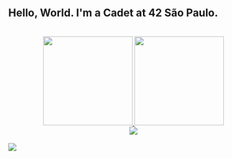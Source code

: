 ## Hello, World. I'm a Cadet at 42 São Paulo.
<br>

<div align="center">
  <a href="https://github.com/mmuriloj">
  <img height="180em" src="http://github-readme-streak-stats.herokuapp.com?user=mmuriloj&background=282a36&dates=9F8883&sideNums=DDDDDD&sideLabels=DDD8C4"/>
  <img height="180em" src="https://github-readme-stats.vercel.app/api/top-langs/?username=mmuriloj&layout=compact&langs_count=7&theme=dracula&cache_seconds=1800"/>

</div>
  <div align="center">
  <img src="https://badge42.vercel.app/api/v2/cl180xod0011109l65xnzbfxf/stats?cursusId=21&coalitionId=piscine">
  </div>

<!--
<div align="left"> 
 
  [![mumontei's 42 stats](https://badge42.vercel.app/api/v2/cl180xod0011109l65xnzbfxf/stats?cursusId=21&coalitionId=piscine)](https://42.fr/en/homepage/)
    </div>
  
  
  
<div style="display: inline_block"><br>
  <img align="center" alt="C" height="30" width="40" src="https://cdn.jsdelivr.net/gh/devicons/devicon/icons/c/c-original.svg">
  <img align="center" alt="Python" height="30" width="40" src="https://raw.githubusercontent.com/devicons/devicon/master/icons/python/python-original.svg">
  <img align="center" alt="Python" height="30" width="40" src="https://cdn.jsdelivr.net/gh/devicons/devicon/icons/jupyter/jupyter-original.svg">
  <img align="center" alt="Python" height="30" width="40" src="https://cdn.jsdelivr.net/gh/devicons/devicon/icons/r/r-original.svg">
  
 
</div>
-->
<br>  
<div> 
  <a href="https://www.linkedin.com/in/murilomonteiroj/" target="_blank"><img src="https://img.shields.io/badge/-LinkedIn-%230077B5?style=for-the-badge&logo=linkedin&logoColor=white" target="_blank"></a> 
 
</div>

<!--### Hi there 👋


**mmuriloj/mmuriloj** is a ✨ _special_ ✨ repository because its `README.md` (this file) appears on your GitHub profile.

Here are some ideas to get you started:

- 🔭 I’m currently working on ...
- 🌱 I’m currently learning ...
- 👯 I’m looking to collaborate on ...
- 🤔 I’m looking for help with ...
- 💬 Ask me about ...
- 📫 How to reach me: ...
- 😄 Pronouns: ...
- ⚡ Fun fact: ...
-->
